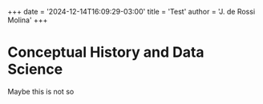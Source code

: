 +++
date = '2024-12-14T16:09:29-03:00'
title = 'Test'
author = 'J. de Rossi Molina'
+++

# Conceptual History and Data Science

Maybe this is not so 